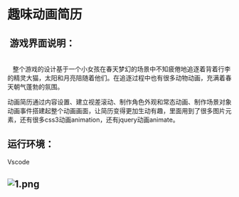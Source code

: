 # 趣味动画简历

<a name="NSGuU"></a>
##  游戏界面说明：
<br />   整个游戏的设计基于一个小女孩在春天梦幻的场景中不知疲倦地追逐着背着行李的精灵大猫，太阳和月亮陪随着他们。在追逐过程中也有很多动物动画，充满着春天朝气蓬勃的氛围。

动画简历通过内容设置、建立视差滚动、制作角色外观和常态动画、制作场景对象动画事件搭建起整个动画画面，让简历变得更加生动有趣，里面用到了很多图片元素，还有很多css3动画animation，还有jquery动画animate。
<a name="gCXgT"></a>
## 运行环境：

Vscode

<a name="I1od7"></a>
## ![1.png](https://cdn.nlark.com/yuque/0/2020/png/262951/1581593107216-65c761e8-81bb-4089-af51-01228fa4725d.png#align=left&display=inline&height=717&name=1.png&originHeight=717&originWidth=1191&size=73210&status=done&style=none&width=1191)
